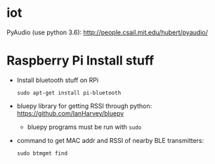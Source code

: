 # iot

PyAudio (use python 3.6): http://people.csail.mit.edu/hubert/pyaudio/
# Raspberry Pi Install stuff
- Install bluetooth stuff on RPi 
  ```
  sudo apt-get install pi-bluetooth 
  ```
- bluepy library for getting RSSI through python: https://github.com/IanHarvey/bluepy
  - bluepy programs must be run with ```sudo```

- command to get MAC addr and RSSI of nearby BLE transmitters:
  ```
  sudo btmgmt find
  ```
